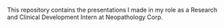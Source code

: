 This repository contains the presentations I made in my role as a Research and Clinical Development Intern at Neopathology Corp.
